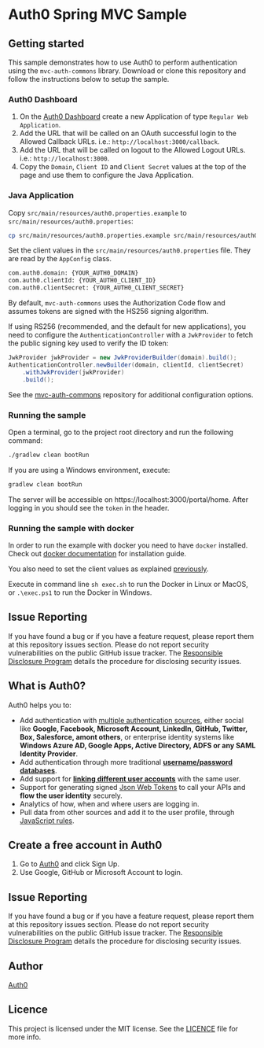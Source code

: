 
# Auth0 Spring MVC Sample

## Getting started

This sample demonstrates how to use Auth0 to perform authentication using the `mvc-auth-commons` library. Download or clone this repository and follow the instructions below to setup the sample.

### Auth0 Dashboard
1. On the [Auth0 Dashboard](https://manage.auth0.com/#/clients) create a new Application of type `Regular Web Application`. 
1. Add the URL that will be called on an OAuth successful login to the Allowed Callback URLs. i.e.: `http://localhost:3000/callback`.
1. Add the URL that will be called on logout to the Allowed Logout URLs. i.e.: `http://localhost:3000`.
1. Copy the `Domain`, `Client ID` and `Client Secret` values at the top of the page and use them to configure the Java Application.


### Java Application

Copy `src/main/resources/auth0.properties.example` to `src/main/resources/auth0.properties`:

```bash
cp src/main/resources/auth0.properties.example src/main/resources/auth0.properties
```

Set the client values in the `src/main/resources/auth0.properties` file. They are read by the `AppConfig` class.

```xml
com.auth0.domain: {YOUR_AUTH0_DOMAIN}
com.auth0.clientId: {YOUR_AUTH0_CLIENT_ID}
com.auth0.clientSecret: {YOUR_AUTH0_CLIENT_SECRET}
```

By default, `mvc-auth-commons` uses the Authorization Code flow and assumes tokens are signed with the HS256 signing algorithm.

If using RS256 (recommended, and the default for new applications), you need to configure the `AuthenticationController` with a `JwkProvider` to fetch the public signing key used to verify the ID token:

```java
JwkProvider jwkProvider = new JwkProviderBuilder(domain).build();
AuthenticationController.newBuilder(domain, clientId, clientSecret)
    .withJwkProvider(jwkProvider)
    .build();
```

See the [mvc-auth-commons](https://github.com/auth0/auth0-java-mvc-common) repository for additional configuration options.
 

### Running the sample

Open a terminal, go to the project root directory and run the following command:

```bash
./gradlew clean bootRun
```

If you are using a Windows environment, execute:

```bash
gradlew clean bootRun
```

The server will be accessible on https://localhost:3000/portal/home. After logging in you should see the `token` in the header.

### Running the sample with docker

In order to run the example with docker you need to have `docker` installed. Check out [docker documentation](https://docs.docker.com/engine/installation/) for installation guide.

You also need to set the client values as explained [previously](#java-application).

Execute in command line `sh exec.sh` to run the Docker in Linux or MacOS, or `.\exec.ps1` to run the Docker in Windows.

## Issue Reporting

If you have found a bug or if you have a feature request, please report them at this repository issues section. Please do not report security vulnerabilities on the public GitHub issue tracker. The [Responsible Disclosure Program](https://auth0.com/whitehat) details the procedure for disclosing security issues.

## What is Auth0?

Auth0 helps you to:

* Add authentication with [multiple authentication sources](https://docs.auth0.com/identityproviders), either social like **Google, Facebook, Microsoft Account, LinkedIn, GitHub, Twitter, Box, Salesforce, amont others**, or enterprise identity systems like **Windows Azure AD, Google Apps, Active Directory, ADFS or any SAML Identity Provider**.
* Add authentication through more traditional **[username/password databases](https://docs.auth0.com/mysql-connection-tutorial)**.
* Add support for **[linking different user accounts](https://docs.auth0.com/link-accounts)** with the same user.
* Support for generating signed [Json Web Tokens](https://docs.auth0.com/jwt) to call your APIs and **flow the user identity** securely.
* Analytics of how, when and where users are logging in.
* Pull data from other sources and add it to the user profile, through [JavaScript rules](https://docs.auth0.com/rules).

## Create a free account in Auth0

1. Go to [Auth0](https://auth0.com) and click Sign Up.
2. Use Google, GitHub or Microsoft Account to login.

## Issue Reporting

If you have found a bug or if you have a feature request, please report them at this repository issues section. Please do not report security vulnerabilities on the public GitHub issue tracker. The [Responsible Disclosure Program](https://auth0.com/whitehat) details the procedure for disclosing security issues.

## Author

[Auth0](https://auth0.com)

## Licence

This project is licensed under the MIT license. See the [LICENCE](LICENCE.txt) file for more info.
